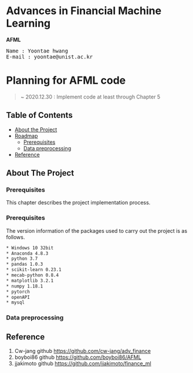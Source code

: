 # Advances in Financial Machine Learning 

**AFML**

<pre>
Name : Yoontae hwang
E-mail : yoontae@unist.ac.kr
</pre>

# Planning for AFML code
> ~ 2020.12.30 : Implement code at least through Chapter 5


<!-- TABLE OF CONTENTS -->
## Table of Contents

* [About the Project](#about-the-project)
* [Roadmap](#Project-process)
  * [Prerequisites](#prerequisites)
  * [Data preprocessing](#Data-preprocessing)
* [Reference](#Reference)


<!-- ABOUT THE PROJECT -->
## About The Project

<!-- Project process -->
### Prerequisites
This chapter describes the project implementation process.
### Prerequisites

The version information of the packages used to carry out the project is as follows.

```sh
* Windows 10 32bit
* Anaconda 4.8.3
* python 3.7
* pandas 1.0.3
* scikit-learn 0.23.1
* mecab-python 0.8.4
* matplotlib 3.2.1
* numpy 1.18.1
* pytorch 
* openAPI 
* mysql
```

### Data preprocessing


<!-- Reference -->
## Reference
1. Cw-jang github https://github.com/cw-jang/adv_finance
2. boyboi86 github https://github.com/boyboi86/AFML
3. jjakimoto github https://github.com/jjakimoto/finance_ml



